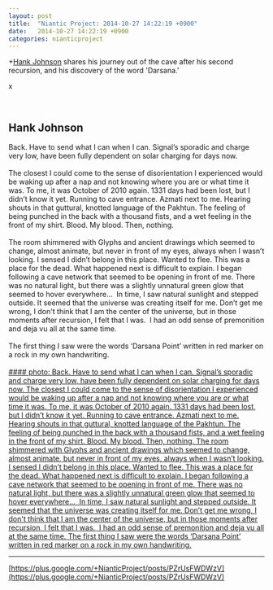 ```yaml
---
layout: post
title:  "Niantic Project: 2014-10-27 14:22:19 +0900"
date:   2014-10-27 14:22:19 +0900
categories: nianticproject
---
```

+[Hank Johnson](https://plus.google.com/117792105926525258257 "") shares his journey out of the cave after his second recursion, and his discovery of the word 'Darsana.'

x<div class="shared"><br /><h2>Hank Johnson</h2>Back. Have to send what I can when I can. Signal’s sporadic and charge very low, have been fully dependent on solar charging for days now. <br /><br />The closest I could come to the sense of disorientation I experienced would be waking up after a nap and not knowing where you are or what time it was. To me, it was October of 2010 again. 1331 days had been lost, but I didn’t know it yet. Running to cave entrance. Azmati next to me. Hearing shouts in that guttural, knotted language of the Pakhtun. The feeling of being punched in the back with a thousand fists, and a wet feeling in the front of my shirt. Blood. My blood. Then, nothing.<br /><br />The room shimmered with Glyphs and ancient drawings which seemed to change, almost animate, but never in front of my eyes, always when I wasn’t looking. I sensed I didn’t belong in this place. Wanted to flee. This was a place for the dead. What happened next is difficult to explain. I began following a cave network that seemed to be opening in front of me. There was no natural light, but there was a slightly unnatural green glow that seemed to hover everywhere...  In time, I saw natural sunlight and stepped outside. It seemed that the universe was creating itself for me. Don’t get me wrong, I don't think that I am the center of the universe, but in those moments after recursion, I felt that I was.  I had an odd sense of premonition and deja vu all at the same time.<br /><br />The first thing I saw were the words ‘Darsana Point’ written in red marker on a rock in my own handwriting.<br /><br /></div>
[#### photo: Back. Have to send what I can when I can. Signal’s sporadic and charge very low, have been fully dependent on solar charging for days now.
The closest I could come to the sense of disorientation I experienced would be waking up after a nap and not knowing where you are or what time it was. To me, it was October of 2010 again. 1331 days had been lost, but I didn’t know it yet. Running to cave entrance. Azmati next to me. Hearing shouts in that guttural, knotted language of the Pakhtun. The feeling of being punched in the back with a thousand fists, and a wet feeling in the front of my shirt. Blood. My blood. Then, nothing.
The room shimmered with Glyphs and ancient drawings which seemed to change, almost animate, but never in front of my eyes, always when I wasn’t looking. I sensed I didn’t belong in this place. Wanted to flee. This was a place for the dead. What happened next is difficult to explain. I began following a cave network that seemed to be opening in front of me. There was no natural light, but there was a slightly unnatural green glow that seemed to hover everywhere...  In time, I saw natural sunlight and stepped outside. It seemed that the universe was creating itself for me. Don’t get me wrong, I don't think that I am the center of the universe, but in those moments after recursion, I felt that I was.  I had an odd sense of premonition and deja vu all at the same time.
The first thing I saw were the words ‘Darsana Point’ written in red marker on a rock in my own handwriting.](https://lh5.googleusercontent.com/-JQGz0o4Ox6Y/VE3VG9Qg1NI/AAAAAAAABjQ/v2PihD8hJzA/w1200-h675/Again.png "")
- - -
[https://plus.google.com/+NianticProject/posts/PZrUsFWDWzV](https://plus.google.com/+NianticProject/posts/PZrUsFWDWzV)
